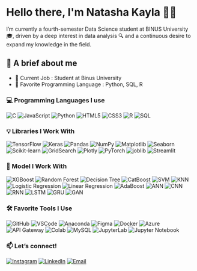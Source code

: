 # Hello there, I'm Natasha Kayla 🤗🙌

I’m currently a fourth-semester Data Science student at BINUS University 🎓, driven by a deep interest in data analysis 🔍 and a continuous desire to expand my knowledge in the field.

## 📌 A brief about me
- 💼 Current Job : Student at Binus University
- 🧠 Favorite Programming Language : Python, SQL, R

### 💻 Programming Languages I use
![C](https://img.shields.io/badge/-C-000?&logo=C)
![JavaScript](https://img.shields.io/badge/-JavaScript-black?logo=javascript)
![Python](https://img.shields.io/badge/-Python-3776AB?logo=python&logoColor=white)
![HTML5](https://img.shields.io/badge/-HTML5-E34F26?logo=html5&logoColor=white)
![CSS3](https://img.shields.io/badge/-CSS3-1572B6?logo=css3&logoColor=white)
![R](https://img.shields.io/badge/-R-276DC3?logo=r&logoColor=white)
![SQL](https://img.shields.io/badge/-SQL-4479A1?logo=mysql&logoColor=white)

### 💡 Libraries I Work With
![TensorFlow](https://img.shields.io/badge/-TensorFlow-FF6F00?logo=tensorflow&logoColor=white)
![Keras](https://img.shields.io/badge/-Keras-D00000?logo=keras&logoColor=white)
![Pandas](https://img.shields.io/badge/-Pandas-150458?logo=pandas&logoColor=white)
![NumPy](https://img.shields.io/badge/-NumPy-013243?logo=numpy&logoColor=white)
![Matplotlib](https://img.shields.io/badge/-Matplotlib-11557C?logo=matplotlib&logoColor=white)
![Seaborn](https://img.shields.io/badge/-Seaborn-2D3F6C?logo=python&logoColor=white)
![Scikit-learn](https://img.shields.io/badge/-Scikit--learn-F7931E?logo=scikit-learn&logoColor=white)
![GridSearch](https://img.shields.io/badge/-GridSearchCV-696969?logo=scikit-learn&logoColor=white)
![Plotly](https://img.shields.io/badge/-Plotly-3F4F75?logo=plotly&logoColor=white)
![PyTorch](https://img.shields.io/badge/-PyTorch-EE4C2C?logo=pytorch&logoColor=white)
![joblib](https://img.shields.io/badge/-joblib-6BAED6?logo=python&logoColor=white)
![Streamlit](https://img.shields.io/badge/-Streamlit-FF4B4B?logo=streamlit&logoColor=white)

### 🧩 Model I Work With
![XGBoost](https://img.shields.io/badge/-XGBoost-AA0000?logo=xgboost&logoColor=white)
![Random Forest](https://img.shields.io/badge/-Random%20Forest-228B22?logo=sklearn&logoColor=white)
![Decision Tree](https://img.shields.io/badge/-Decision%20Tree-32CD32?logo=sklearn&logoColor=white)
![CatBoost](https://img.shields.io/badge/-CatBoost-FFA500?logo=catboost&logoColor=black)
![SVM](https://img.shields.io/badge/-SVM-8A2BE2?logo=scikit-learn&logoColor=white)
![KNN](https://img.shields.io/badge/-KNN-4169E1?logo=scikit-learn&logoColor=white)
![Logistic Regression](https://img.shields.io/badge/-Logistic%20Regression-1E90FF?logo=scikit-learn&logoColor=white)
![Linear Regression](https://img.shields.io/badge/-Linear%20Regression-87CEFA?logo=scikit-learn&logoColor=black)
![AdaBoost](https://img.shields.io/badge/-AdaBoost-F0E68C?logo=scikit-learn&logoColor=black)
![ANN](https://img.shields.io/badge/-ANN-FF1493?logo=tensorflow&logoColor=white)
![CNN](https://img.shields.io/badge/-CNN-FF4500?logo=tensorflow&logoColor=white)
![RNN](https://img.shields.io/badge/-RNN-20B2AA?logo=tensorflow&logoColor=white)
![LSTM](https://img.shields.io/badge/-LSTM-00CED1?logo=tensorflow&logoColor=white)
![GRU](https://img.shields.io/badge/-GRU-4682B4?logo=tensorflow&logoColor=white)
![GAN](https://img.shields.io/badge/-GAN-9932CC?logo=tensorflow&logoColor=white)

### 🛠 Favorite Tools I Use
![GitHub](https://img.shields.io/badge/-GitHub-181717?logo=github&logoColor=white)
![VSCode](https://img.shields.io/badge/-VSCode-007ACC?logo=visual-studio-code&logoColor=white)
![Anaconda](https://img.shields.io/badge/-Anaconda-44A833?logo=anaconda&logoColor=white)
![Figma](https://img.shields.io/badge/-Figma-F24E1E?logo=figma&logoColor=white)
![Docker](https://img.shields.io/badge/-Docker-2496ED?logo=docker&logoColor=white)
![Azure](https://img.shields.io/badge/-Azure-0078D4?logo=microsoftazure&logoColor=white)
![API Gateway](https://img.shields.io/badge/-API%20Gateway-4B8BBE?logo=fastapi&logoColor=white)
![Colab](https://img.shields.io/badge/-Colab-F9AB00?logo=googlecolab&logoColor=white)
![MySQL](https://img.shields.io/badge/-MySQL-4479A1?logo=mysql&logoColor=white)
![JupyterLab](https://img.shields.io/badge/-JupyterLab-F37626?logo=jupyter&logoColor=white)
![Jupyter Notebook](https://img.shields.io/badge/-Jupyter%20Notebook-F37626?logo=jupyter&logoColor=white)

### 📫 Let’s connect!
[![Instagram](https://img.shields.io/badge/-Instagram-C13584?logo=instagram&logoColor=white)](https://www.instagram.com/natashakaylaa_/)
[![LinkedIn](https://img.shields.io/badge/-LinkedIn-blue?logo=linkedin&logoColor=white)](https://www.linkedin.com/in/natashakaylacahyadiutm_source=share&utm_campaign=share_via&utm_content=profile&utm_medium=ios_app )
[![Email](https://img.shields.io/badge/-Email-D14836?logo=gmail&logoColor=white)](mailto:natashakaylaa@gmail.com)
